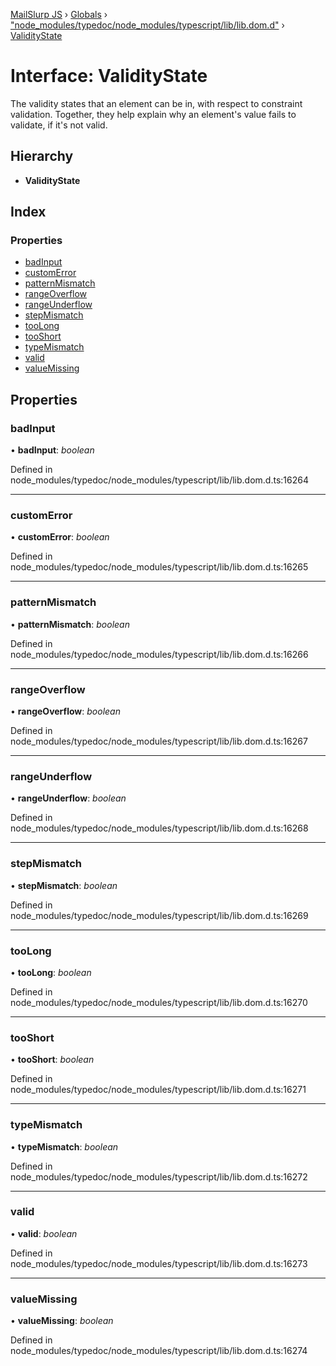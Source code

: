 [MailSlurp JS](../README.md) › [Globals](../globals.md) › ["node_modules/typedoc/node_modules/typescript/lib/lib.dom.d"](../modules/_node_modules_typedoc_node_modules_typescript_lib_lib_dom_d_.md) › [ValidityState](_node_modules_typedoc_node_modules_typescript_lib_lib_dom_d_.validitystate.md)

# Interface: ValidityState

The validity states that an element can be in, with respect to constraint validation. Together, they help explain why an element's value fails to validate, if it's not valid.

## Hierarchy

* **ValidityState**

## Index

### Properties

* [badInput](_node_modules_typedoc_node_modules_typescript_lib_lib_dom_d_.validitystate.md#badinput)
* [customError](_node_modules_typedoc_node_modules_typescript_lib_lib_dom_d_.validitystate.md#customerror)
* [patternMismatch](_node_modules_typedoc_node_modules_typescript_lib_lib_dom_d_.validitystate.md#patternmismatch)
* [rangeOverflow](_node_modules_typedoc_node_modules_typescript_lib_lib_dom_d_.validitystate.md#rangeoverflow)
* [rangeUnderflow](_node_modules_typedoc_node_modules_typescript_lib_lib_dom_d_.validitystate.md#rangeunderflow)
* [stepMismatch](_node_modules_typedoc_node_modules_typescript_lib_lib_dom_d_.validitystate.md#stepmismatch)
* [tooLong](_node_modules_typedoc_node_modules_typescript_lib_lib_dom_d_.validitystate.md#toolong)
* [tooShort](_node_modules_typedoc_node_modules_typescript_lib_lib_dom_d_.validitystate.md#tooshort)
* [typeMismatch](_node_modules_typedoc_node_modules_typescript_lib_lib_dom_d_.validitystate.md#typemismatch)
* [valid](_node_modules_typedoc_node_modules_typescript_lib_lib_dom_d_.validitystate.md#valid)
* [valueMissing](_node_modules_typedoc_node_modules_typescript_lib_lib_dom_d_.validitystate.md#valuemissing)

## Properties

###  badInput

• **badInput**: *boolean*

Defined in node_modules/typedoc/node_modules/typescript/lib/lib.dom.d.ts:16264

___

###  customError

• **customError**: *boolean*

Defined in node_modules/typedoc/node_modules/typescript/lib/lib.dom.d.ts:16265

___

###  patternMismatch

• **patternMismatch**: *boolean*

Defined in node_modules/typedoc/node_modules/typescript/lib/lib.dom.d.ts:16266

___

###  rangeOverflow

• **rangeOverflow**: *boolean*

Defined in node_modules/typedoc/node_modules/typescript/lib/lib.dom.d.ts:16267

___

###  rangeUnderflow

• **rangeUnderflow**: *boolean*

Defined in node_modules/typedoc/node_modules/typescript/lib/lib.dom.d.ts:16268

___

###  stepMismatch

• **stepMismatch**: *boolean*

Defined in node_modules/typedoc/node_modules/typescript/lib/lib.dom.d.ts:16269

___

###  tooLong

• **tooLong**: *boolean*

Defined in node_modules/typedoc/node_modules/typescript/lib/lib.dom.d.ts:16270

___

###  tooShort

• **tooShort**: *boolean*

Defined in node_modules/typedoc/node_modules/typescript/lib/lib.dom.d.ts:16271

___

###  typeMismatch

• **typeMismatch**: *boolean*

Defined in node_modules/typedoc/node_modules/typescript/lib/lib.dom.d.ts:16272

___

###  valid

• **valid**: *boolean*

Defined in node_modules/typedoc/node_modules/typescript/lib/lib.dom.d.ts:16273

___

###  valueMissing

• **valueMissing**: *boolean*

Defined in node_modules/typedoc/node_modules/typescript/lib/lib.dom.d.ts:16274
